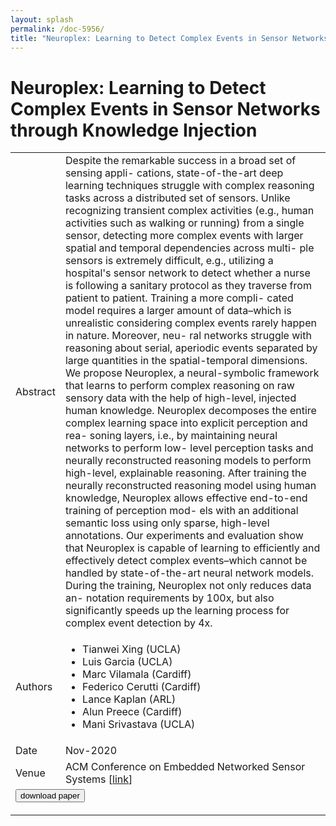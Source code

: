 ```yaml
---
layout: splash
permalink: /doc-5956/
title: "Neuroplex: Learning to Detect Complex Events in Sensor Networks through Knowledge Injection"
---
```


# Neuroplex: Learning to Detect Complex Events in Sensor Networks through Knowledge Injection

<table>
    <tbody>
    <tr>
        <td>Abstract</td>
        <td>Despite the remarkable success in a broad set of sensing appli- cations, state-of-the-art deep learning techniques struggle with complex reasoning tasks across a distributed set of sensors. Unlike recognizing transient complex activities (e.g., human activities such as walking or running) from a single sensor, detecting more complex events with larger spatial and temporal dependencies across multi- ple sensors is extremely difficult, e.g., utilizing a hospital's sensor network to detect whether a nurse is following a sanitary protocol as they traverse from patient to patient. Training a more compli- cated model requires a larger amount of data–which is unrealistic considering complex events rarely happen in nature. Moreover, neu- ral networks struggle with reasoning about serial, aperiodic events separated by large quantities in the spatial-temporal dimensions. We propose Neuroplex, a neural-symbolic framework that learns to perform complex reasoning on raw sensory data with the help of high-level, injected human knowledge. Neuroplex decomposes the entire complex learning space into explicit perception and rea- soning layers, i.e., by maintaining neural networks to perform low- level perception tasks and neurally reconstructed reasoning models to perform high-level, explainable reasoning. After training the neurally reconstructed reasoning model using human knowledge, Neuroplex allows effective end-to-end training of perception mod- els with an additional semantic loss using only sparse, high-level annotations. Our experiments and evaluation show that Neuroplex is capable of learning to efficiently and effectively detect complex events–which cannot be handled by state-of-the-art neural network models. During the training, Neuroplex not only reduces data an- notation requirements by 100x, but also significantly speeds up the learning process for complex event detection by 4x.</td>
    </tr>
    <tr>
        <td>Authors</td>
        <td>
            <ul>
                <li>Tianwei Xing (UCLA)</li>
                <li>Luis Garcia (UCLA)</li>
                <li>Marc Vilamala (Cardiff)</li>
                <li>Federico Cerutti (Cardiff)</li>
                <li>Lance Kaplan (ARL)</li>
                <li>Alun Preece (Cardiff)</li>
                <li>Mani Srivastava (UCLA)</li>
            </ul>
        </td>
    </tr>
    <tr>
        <td>Date</td>
        <td>Nov-2020</td>
    </tr>
    <tr>
        <td>Venue</td>
        <td>ACM Conference on Embedded Networked Sensor Systems [<a href="https://dl.acm.org/doi/abs/10.1145/3384419.3431158">link</a>]</td>
    </tr>
        <tr>
            <td colspan="2">
                <form method="get" action="https://dl.acm.org/doi/abs/10.1145/3384419.3431158">
                    <button type="submit">download paper</button>
                </form>
            </td>
        </tr>
    </tbody>
</table>
